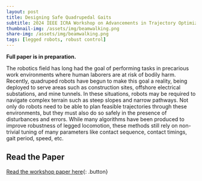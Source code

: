 ```yaml
---
layout: post
title: Designing Safe Quadrupedal Gaits
subtitle: 2024 IEEE ICRA Workshop on Advancements in Trajectory Optimization and Model Predictive Control for Legged Systems
thumbnail-img: /assets/img/beamwalking.png
share-img: /assets/img/beamwalking.png
tags: [legged robots, robust control]
---
```


<style>
  .button {
    display: inline-block;
    padding: 10px 15px;
    margin: 10px 0;
    font-size: 16px;
    color: #FFF5EE;
    background: #745EED;
    text-decoration: none;
    border-radius: 5px;
    font-weight: 600;
  }
  .button:hover { background: #745EED; color: #8BD1DA; }
</style>

**Full paper is in preparation.**

The robotics field has long had the goal of performing tasks in precarious work environments where human laborers are at risk of bodily harm. 
Recently, quadruped robots have begun to make this goal a reality, being deployed to serve areas such as construction sites, offshore electrical substations, and mine tunnels. In these situations, robots may be required to navigate complex terrain such as steep slopes and narrow pathways. 
Not only do robots need to be able to plan feasible trajectories through these environments, but they must also do so safely in the presence of disturbances and errors. While many algorithms have been produced to improve robustness of legged locomotion, these methods still rely on non-trivial tuning of many parameters like contact sequence, contact timings, gait period, speed, etc.

## Read the Paper  
[Read the workshop paper here](https://atompc-workshop.github.io/papers/){: .button}

